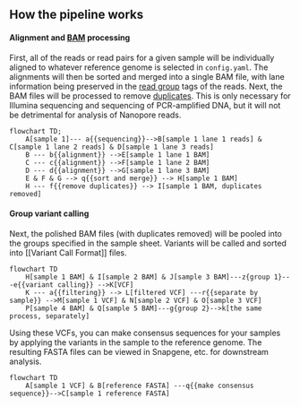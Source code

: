 ## How the pipeline works

#### Alignment and [BAM](https://en.wikipedia.org/wiki/Binary_Alignment_Map) processing

First, all of the reads or read pairs for a given sample will be individually aligned to whatever reference genome is selected in `config.yaml`. The alignments will then be sorted and merged into a single BAM file, with lane information being preserved in the [read group](https://gatk.broadinstitute.org/hc/en-us/articles/360035890671-Read-groups) tags of the reads. Next, the BAM files will be processed to remove [duplicates](https://chaochungkuo.github.io/notes/optical-nonoptical-duplicates/). This is only necessary for Illumina sequencing and sequencing of PCR-amplified DNA, but it will not be detrimental for analysis of Nanopore reads.
```mermaid
flowchart TD;
	A[sample 1]--- a{{sequencing}}-->B[sample 1 lane 1 reads] & C[sample 1 lane 2 reads] & D[sample 1 lane 3 reads]
	B --- b{{alignment}} -->E[sample 1 lane 1 BAM]
	C --- c{{alignment}} -->F[sample 1 lane 2 BAM]
	D --- d{{alignment}} -->G[sample 1 lane 3 BAM]
	E & F & G --> q{{sort and merge}} --> H[sample 1 BAM]
	H --- f{{remove duplicates}} --> I[sample 1 BAM, duplicates removed]
```

#### Group variant calling

Next, the polished BAM files (with duplicates removed) will be pooled into the groups specified in the sample sheet. Variants will be called and sorted into [[Variant Call Format]] files.
```mermaid
flowchart TD
	H[sample 1 BAM] & I[sample 2 BAM] & J[sample 3 BAM]---z{group 1}---e{{variant calling}} -->K[VCF]
	K --- a{{filtering}} --> L[filtered VCF] ---r{{separate by sample}} -->M[sample 1 VCF] & N[sample 2 VCF] & O[sample 3 VCF]
	P[sample 4 BAM] & Q[sample 5 BAM]---g{group 2}-->k[the same process, separately]
```

Using these VCFs, you can make consensus sequences for your samples by applying the variants in the sample to the reference genome. The resulting FASTA files can be viewed in Snapgene, etc. for downstream analysis.
```mermaid
flowchart TD
	A[sample 1 VCF] & B[reference FASTA] ---q{{make consensus sequence}}-->C[sample 1 reference FASTA]
```

